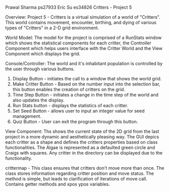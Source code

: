Prawal Sharma ps27933 Eric Su es34826                 Critters - Project 5

Overview: Project 5 - Critters is a virtual simulation of a world of "Critters". This world contains movement, encounter, birthing, and dying of various types of "Critters" in a 2-D grid environment.

World Model: The model for the project is comprised of a RunStats window which shows the statistical components for each critter, the Controller Component which helps users interface with the Critter World and the View Component which displays the grid. 

Console/Controller: The world and it's inhabitant population is controlled by the user through various buttons.
1. Display Button - initiates the call to a window that shows the world grid.
2. Make Critter Button - Based on the number input into the selection bar, this button enables the creation of critters on the grid.
3. Time Step Button - initiates a change in the time step of the world and also updates the display.
4. Run Stats button - displays the statistics of each critter.
5. Set Seed Button - allows user to input an integer value for seed management. 
6. Quiz Button - User can exit the program through this button. 

View Component: 
Ths shows the current state of the 2D grid from the last project in a more dynamic and aesthetically pleasing way. The GUI depics each critter as a shape and defines the critters properties based on class functionalities. The Algae is represented as a defaulted green circle and Craigs with squares. Any critter in the directory can be displayed due to the functionality. 

crittermap - This class ensures that critters don't move more than once. The class stores information regarding critter position and move status. The method is simple, but leads to clarification of iterations of move call. Contains getter methods and xpos ypos variables.
